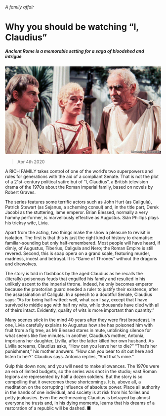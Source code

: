 ###### A family affair

# Why you should be watching “I, Claudius” 

##### Ancient Rome is a memorable setting for a saga of bloodshed and intrigue 

![image](images/20200404_BKP506.jpg) 

> Apr 4th 2020 

A RICH FAMILY takes control of one of the world’s two superpowers and rules for generations with the aid of a compliant Senate. That is not the plot of a 21st-century political satire but of “I, Claudius”, a British television drama of the 1970s about the Roman imperial family, based on novels by Robert Graves.

The series features some terrific actors such as John Hurt (as Caligula), Patrick Stewart (as Sejanus, a scheming consul) and, in the title part, Derek Jacobi as the stuttering, lame emperor. Brian Blessed, normally a very hammy performer, is marvellously effective as Augustus. Siân Phillips plays his tricksy wife, Livia.


Apart from the acting, two things make the show a pleasure to revisit in isolation. The first is that this is just the right kind of history to dramatise: familiar-sounding but only half-remembered. Most people will have heard, if dimly, of Augustus, Tiberius, Caligula and Nero; the Roman Empire is still revered. Second, this is soap opera on a grand scale, featuring murder, madness, incest and betrayal. It is “Game of Thrones” without the dragons and direwolves.

The story is told in flashback by the aged Claudius as he recalls the (literally) poisonous feuds that engulfed his family and resulted in his unlikely ascent to the imperial throne. Indeed, he only becomes emperor because the praetorian guard needed a ruler to justify their existence, after the assassination of Caligula. In a speech to a doubtful Senate, Claudius says: “As for being half-witted: well, what can I say, except that I have survived to middle age with half my wits, while thousands have died with all of theirs intact. Evidently, quality of wits is more important than quantity.”

Many scenes stick in the mind 40 years after they were first broadcast. In one, Livia carefully explains to Augustus how she has poisoned him with fruit from a fig tree, as Mr Blessed stares in mute, unblinking silence for what seems like five minutes. In another, Claudius’s mother, Antonia, imprisons her daughter, Livilla, after the latter killed her own husband. As Livilla screams, Claudius asks, “How can you leave her to die?” “That’s her punishment,” his mother answers. “How can you bear to sit out here and listen to her?” Claudius says. Antonia replies, “And that’s mine.”

Gulp this down now, and you will need to make allowances. The 1970s were an era of limited budgets, so the series was shot in the studio; vast Roman legions are represented by half a dozen soldiers. But the story is so compelling that it overcomes these shortcomings. It is, above all, a meditation on the corrupting influence of absolute power. Place all authority in the hands of one individual, and society is at risk from his follies and petty jealousies. Even the well-meaning Claudius is betrayed by almost everyone he trusts and, in his dying moments, learns that his dreams of a restoration of a republic will be dashed. ■

